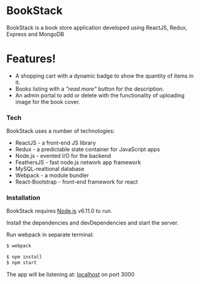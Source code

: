 # BookStack

BookStack is a book store application developed using ReactJS, Redux, Express and MongoDB

# Features!

  - A shopping cart with a dynamic badge to show the quantity of items in it.
  - Books listing with a *"read more"* button for the description.
  - An admin portal to add or delete with the functionality of uploading image for the book cover.

### Tech

BookStack uses a number of technologies:

* ReactJS - a front-end JS library
* Redux - a predictable state container for JavaScript apps
* Node.js - evented I/O for the backend
* FeathersJS - fast node.js network app framework
* MySQL-realtional database
* Webpack - a module bundler
* React-Bootstrap - front-end framework for react

### Installation

BookStack requires [Node.js](https://nodejs.org/) v6.11.0 to run.

Install the dependencies and devDependencies and start the server.

Run webpack in separate terminal:
```sh
$ webpack
```


```sh
$ npm install
$ npm start
```

The app will be listening at:
[localhost](http://localhost:3000) on port 3000
